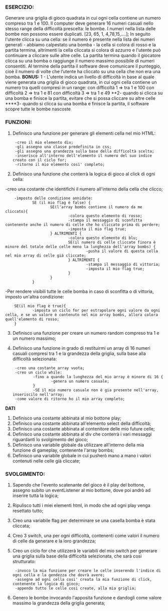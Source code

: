### ESERCIZIO:

Generare una griglia di gioco quadrata in cui ogni cella contiene un numero compreso tra 1 e 100.
Il computer deve generare 16 numeri casuali nello stesso range della difficoltà prescelta: le bombe.
I numeri nella lista delle bombe non possono essere duplicati.
[23, 65, 1, 4,78,15,....];
In seguito l'utente clicca su una cella: se il numero è presente nella lista dei numeri generati - abbiamo calpestato una bomba - la cella si colora di rosso e la partita termina, altrimenti la cella cliccata si colora di azzurro e l'utente può continuare a cliccare sulle altre celle.
La partita termina quando il giocatore clicca su una bomba o raggiunge il numero massimo possibile di numeri consentiti.
Al termine della partita il software deve comunicare il punteggio, cioè il numero di volte che l’utente ha cliccato su una cella che non era una bomba.
**BONUS:**
1 - L'utente indica un livello di difficoltà in base al quale viene generata una griglia di gioco quadrata, in cui ogni cella contiene un numero tra quelli compresi in un range:
con difficoltà 1 => tra 1 e 100
con difficoltà 2 => tra 1 e 81
con difficoltà 3 => tra 1 e 49
**2- quando si clicca su una bomba e finisce la partita, evitare che si possa cliccare su altre celle
****3- quando si clicca su una bomba e finisce la partita, il software scopre tutte le bombe nascoste

### FUNZIONI:
1. Definisco una funzione per generare gli elementi cella nel mio HTML:

        -creo il mio elemento div;
        -gli assegno una classe predefinita in css;
        -gli assegno una grandezza sulla base della difficoltà scelta;
        -inserisco all'interno dell'elemento il numero del suo indice creato con il ciclo for;
        -ritorno il mio elemento cosi' completo;
2. Definisco una funzione che conterrà la logica di gioco al click di ogni cella:

-creo una costante che identifichi il numero all'interno della cella che clicco;

        -imposto delle condizione annidate:
                SE (il mio flag è false) {
                        SE(l'array bombs contiene il numero da me cliccato){
                                -colora questo elemento di rosso;
                                -stampa il messaggio di sconfitta contenente anche il numero di celle che ho cliccato prima di perdere;
                                -imposta il mio flag true;
                        } ALTRIMENTI {
                                -colora questo elemento di blu;
                                SE(il numero di celle cliccate finora è minore del totale delle celle meno la lunghezza dell'array bombs) {
                                        -pusha il valore di questa cella nel mio array di celle già cliccate;
                                } ALTRIMENTI {
                                        -stampa il messaggio di vittoria;
                                        -imposta il mio flag true;
                                }
                        }
                }
        
-Per rendere visibili tutte le celle bomba in caso di sconfitta o di vittoria, imposto un'altra condizione:

        SE(il mio flag è true){
                -imposta un ciclo for per estrapolare ogni valore da ogni cella, e se un valore è contenuto nel mio array bombs, allora colora quell'elemento di rosso;
        }

                
3. Definisco una funzione per creare un numero random compreso tra 1 e un numero massimo;
4. Definisco una funzione in grado di restituirmi un array di 16 numeri casuali compresi tra 1 e la grandezza della griglia, sulla base alla difficoltà selezionata:

        -creo una costante array vuota;
        -creo un ciclo while:
                -fino a quando la lunghezza del mio array è minore di 16 {
                        -genera un numero casuale;
                }
                -SE il mio numero casuale non è gia presente nell'array, inseriscilo nell'array;
        -come valore di ritorno ho il mio array completo;


        

**DATI**
1. Definisco una costante abbinata al mio bottone play;
2. Definisco una costante abbinata all'elemento select della difficoltà;
3. Definisco una costante abbinata al contenitore delle mio future celle;
4. Definisco una costante abbinata al div che conterrà i vari messaggi riguardanti lo svolgimento del gioco;
5. Definisco una variabile globale da utilizzare all'interno della mia funzione di gameplay, contenente l'array bombs;
6. Definisco una variabile globale in cui pusherò mano a mano i valori contenuti nelle celle già cliccate;

### SVOLGIMENTO:

1. Sapendo che l'evento scatenante del gioco è il play del bottone, assegno subito un eventListener al mio bottone, dove poi andrò ad inserire tutta la logica;
2. Ripulisco tutti i miei elementi html, in modo che ad ogni play venga resettato tutto;
3. Creo una variabile flag per determinare se una casella bomba è stata cliccata;
4. Creo 3 switch, una per ogni difficoltà, contenenti come valori il numero di celle da generare e la loro grandezza;
5. Creo un ciclo for che utilizzerà le variabili del mio switch per generare una griglia sulla base della difficoltà selezionata, che sarà cosi strutturato:

        -invoco la mia funzione per creare le celle inserendo l'indice di ogni cella e la gendezza che dovrà avere; 
        -assegno ad ogni cella cosi' creata la mia funzione di click, contenente la logica di gioco;
        -appendo tutto le celle cosi create, alla mia griglia;
6. Genero le bombe invocando l'apposita funzione e dandogli come valore massimo la grandezza della griglia generata;

